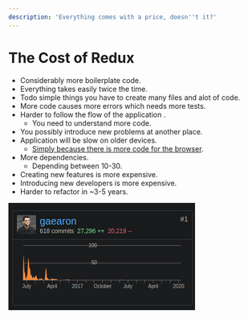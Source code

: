 ```yaml
---
description: 'Everything comes with a price, doesn''t it?'
---
```


# The Cost of Redux

* Considerably more boilerplate code.
* Everything takes easily twice the time.
* Todo simple things you have to create many files and alot of code.
* More code causes more errors which needs more tests.
* Harder to follow the flow of the application .
  * You need to understand more code.
* You possibly introduce new problems at another place.
* Application will be slow on older devices.
  * [Simply because there is more code for the browser](https://www.youtube.com/watch?v=ff4fgQxPaO0).
* More dependencies.
  * Depending between 10-30.
* Creating new features is more expensive.
* Introducing new developers is more expensive.
* Harder to refactor in ~3-5 years.

![](.gitbook/assets/image.png)



